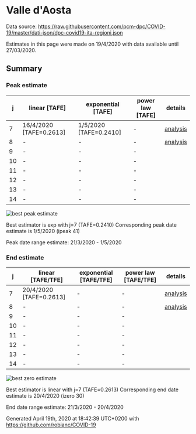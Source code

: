 # Valle d'Aosta


Data source: https://raw.githubusercontent.com/pcm-dpc/COVID-19/master/dati-json/dpc-covid19-ita-regioni.json

Estimates in this page were made on 19/4/2020 with data available until 27/03/2020.


## Summary 

### Peak estimate 
|j|linear [TAFE]|exponential [TAFE]|power law [TAFE]|details|
|---|----|-----------|---------|-------|
|7|16/4/2020 [TAFE=0.2613]|1/5/2020 [TAFE=0.2410]|-|[analysis](COVID-19_valle_d'aosta_j7_2020-03-27.md)|
|8|-|-|-|[analysis](COVID-19_valle_d'aosta_j8_2020-03-27.md)|
|9|-|-|-||
|10|-|-|-||
|11|-|-|-||
|12|-|-|-||
|13|-|-|-||
|14|-|-|-||

![best peak estimate](COVID-19_valle_d'aosta_j7_2020-03-27.png)

Best estimator is exp with j=7 (TAFE=0.2410)
Corresponding peak date estimate is 1/5/2020 (ipeak 41)


Peak date range estimate: 21/3/2020 - 1/5/2020

### End estimate 
|j|linear [TAFE/TFE]|exponential [TAFE/TFE]|power law [TAFE/TFE]|details|
|---|----|-----------|---------|-------|
|7|20/4/2020 [TAFE=0.2613]|-|-|[analysis](COVID-19_valle_d'aosta_j7_2020-03-27.md)|
|8|-|-|-|[analysis](COVID-19_valle_d'aosta_j8_2020-03-27.md)|
|9|-|-|-||
|10|-|-|-||
|11|-|-|-||
|12|-|-|-||
|13|-|-|-||
|14|-|-|-||

![best zero estimate](COVID-19_valle_d'aosta_j7_2020-03-27.png)

Best estimator is linear with j=7 (TAFE=0.2613)
Corresponding end date estimate is 20/4/2020 (izero 30)


End date range estimate: 21/3/2020 - 20/4/2020

Generated April 19th, 2020 at 18:42:39 UTC+0200 with https://github.com/robianc/COVID-19
